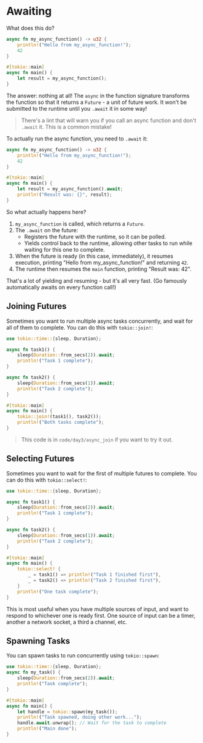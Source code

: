 # Awaiting

What does this do?

```rust
async fn my_async_function() -> u32 {
    println!("Hello from my_async_function!");
    42
}

#[tokio::main]
async fn main() {
    let result = my_async_function();
}
```

The answer: nothing at all! The `async` in the function signature transforms the function so that it returns a `Future` - a unit of future work. It won't be submitted to the runtime until you `.await` it in some way!

> There's a lint that will warn you if you call an async function and don't `.await` it. This is a common mistake!

To actually run the async function, you need to `.await` it:

```rust
async fn my_async_function() -> u32 {
    println!("Hello from my_async_function!");
    42
}

#[tokio::main]
async fn main() {
    let result = my_async_function().await;
    println!("Result was: {}", result);
}
```

So what actually happens here?
1. `my_async_function` is called, which returns a `Future`.
2. The `.await` on the future:
    - Registers the future with the runtime, so it can be polled.
    - Yields control back to the runtime, allowing other tasks to run while waiting for this one to complete.
3. When the future is ready (in this case, immediately), it resumes execution, printing "Hello from my_async_function!" and returning `42`.
4. The runtime then resumes the `main` function, printing "Result was: 42".

That's a lot of yielding and resuming - but it's all very fast. (Go famously automatically awaits on every function call!)

## Joining Futures

Sometimes you want to run multiple async tasks concurrently, and wait for all of them to complete. You can do this with `tokio::join!`:

```rust
use tokio::time::{sleep, Duration};

async fn task1() {
    sleep(Duration::from_secs(2)).await;
    println!("Task 1 complete");
}

async fn task2() {
    sleep(Duration::from_secs(1)).await;
    println!("Task 2 complete");
}

#[tokio::main]
async fn main() {
    tokio::join!(task1(), task2());
    println!("Both tasks complete");
}
```

> This code is in `code/day3/async_join` if you want to try it out.

## Selecting Futures

Sometimes you want to wait for the first of multiple futures to complete. You can do this with `tokio::select!`:

```rust
use tokio::time::{sleep, Duration};

async fn task1() {
    sleep(Duration::from_secs(2)).await;
    println!("Task 1 complete");
}

async fn task2() {
    sleep(Duration::from_secs(1)).await;
    println!("Task 2 complete");
}

#[tokio::main]
async fn main() {
    tokio::select! {
        _ = task1() => println!("Task 1 finished first"),
        _ = task2() => println!("Task 2 finished first"),
    }
    println!("One task complete");
}
```

This is most useful when you have multiple sources of input, and want to respond to whichever one is ready first. One source of input can be a timer, another a network socket, a third a channel, etc.

## Spawning Tasks

You can spawn tasks to run concurrently using `tokio::spawn`:

```rust
use tokio::time::{sleep, Duration};
async fn my_task() {
    sleep(Duration::from_secs(2)).await;
    println!("Task complete");
}

#[tokio::main]
async fn main() {
    let handle = tokio::spawn(my_task());
    println!("Task spawned, doing other work...");
    handle.await.unwrap(); // Wait for the task to complete
    println!("Main done");
}
```